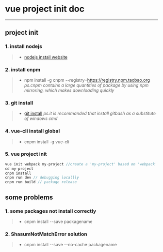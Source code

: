 # vue project init doc
----
## project init

### 1. install nodejs
> * [nodejs install website](http://nodejs.cn)

### 2. install cnpm
> * npm install -g cnpm --registry=https://registry.npm.taobao.org *ps.cnpm contains a large quantities of package by using npm mirroring, which makes downloading quickly*

### 3. git install
> * [git install](https://git-scm.cn) *ps.it is recommanded that install gitbash as a substitute of windows cmd* 

### 4. vue-cli install global
> * cnpm install -g vue-cli

### 5. vue project init
``` c++
vue init webpack my-project //create a 'my-project' based on 'webpack' template
cd my-project
cnpm install 
cnpm run dev // debugging locallly
cnpm run build // package release
```
## some problems

### 1. some packages not install correctly
> * cnpm install --save packagename

### 2. ShasumNotMatchError solution
> * cnpm install --save --no-cache packagename
